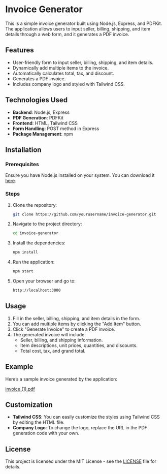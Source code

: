 # Invoice Generator

This is a simple invoice generator built using Node.js, Express, and PDFKit. The application allows users to input seller, billing, shipping, and item details through a web form, and it generates a PDF invoice.

## Features
- User-friendly form to input seller, billing, shipping, and item details.
- Dynamically add multiple items to the invoice.
- Automatically calculates total, tax, and discount.
- Generates a PDF invoice.
- Includes company logo and styled with Tailwind CSS.

## Technologies Used
- **Backend**: Node.js, Express
- **PDF Generation**: PDFKit
- **Frontend**: HTML, Tailwind CSS
- **Form Handling**: POST method in Express
- **Package Management**: npm

## Installation

### Prerequisites
Ensure you have Node.js installed on your system. You can download it [here](https://nodejs.org/).

### Steps

1. Clone the repository:

    ```bash
    git clone https://github.com/yourusername/invoice-generator.git
    ```

2. Navigate to the project directory:

    ```bash
    cd invoice-generator
    ```

3. Install the dependencies:

    ```bash
    npm install
    ```

4. Run the application:

    ```bash
    npm start
    ```

5. Open your browser and go to:

    ```bash
    http://localhost:3000
    ```

## Usage

1. Fill in the seller, billing, shipping, and item details in the form.
2. You can add multiple items by clicking the "Add Item" button.
3. Click "Generate Invoice" to create a PDF invoice.
4. The generated invoice will include:
    - Seller, billing, and shipping information.
    - Item descriptions, unit prices, quantities, and discounts.
    - Total cost, tax, and grand total.

## Example
Here’s a sample invoice generated by the application:

[invoice (1).pdf](https://github.com/user-attachments/files/16925808/invoice.1.pdf)


## Customization
- **Tailwind CSS**: You can easily customize the styles using Tailwind CSS by editing the HTML file.
- **Company Logo**: To change the logo, replace the URL in the PDF generation code with your own.

## License
This project is licensed under the MIT License - see the [LICENSE](LICENSE) file for details.
